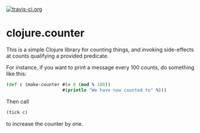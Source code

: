 [![travis-ci.org](https://travis-ci.org/bsvingen/clojure.counter.svg?branch=master)](https://travis-ci.org/bsvingen/clojure.counter)

# clojure.counter

This is a simple Clojure library for counting things, and invoking side-effects at counts qualifying a provided predicate.

For instance, if you want to print a message every 100 counts, do something like this:

```clojure
(def c (make-counter #(= 0 (mod % 100))
					 #(println "We have now counted to" %)))
```

Then call

```clojure
(tick c)
```

to increase the counter by one.

